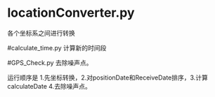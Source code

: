# locationConverter.py
各个坐标系之间进行转换

#calculate_time.py
计算新的时间段

#GPS_Check.py
去除噪声点。

运行顺序是 1.先坐标转换，2.对positionDate和ReceiveDate排序，3.计算calculateDate 4.去除噪声点。
